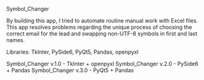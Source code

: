 Symbol_Changer

By building this app, I tried to automate routine manual work with Excel files. This app resolves problems regarding the unique process of choosing the correct email for the lead and swapping non-UTF-8 symbols in first and last names.

Libraries: TkInter, PySide6, PyQt5, Pandas, openpyxl

Symbol_Changer v.1.0 - TkInter + openpyxl
Symbol_Changer v.2.0 - PySide6 + Pandas
Symbol_Changer v.3.0 - PyQt5 + Pandas
